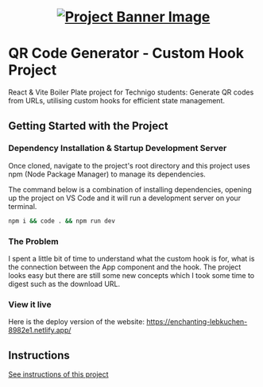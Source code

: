 <h1 align="center">
  <a href="">
    <img src="/src/assets/custom-hooks.svg" alt="Project Banner Image">
  </a>
</h1>

# QR Code Generator - Custom Hook Project

React & Vite Boiler Plate project for Technigo students: Generate QR codes from URLs, utilising custom hooks for efficient state management.

## Getting Started with the Project

### Dependency Installation & Startup Development Server

Once cloned, navigate to the project's root directory and this project uses npm (Node Package Manager) to manage its dependencies.

The command below is a combination of installing dependencies, opening up the project on VS Code and it will run a development server on your terminal.

```bash
npm i && code . && npm run dev
```

### The Problem

I spent a little bit of time to understand what the custom hook is for, what is the connection between the App component and the hook.
The project looks easy but there are still some new concepts which I took some time to digest such as the download URL.

### View it live

Here is the deploy version of the website:
https://enchanting-lebkuchen-8982e1.netlify.app/

## Instructions

<a href="instructions.md">
   See instructions of this project
  </a>
